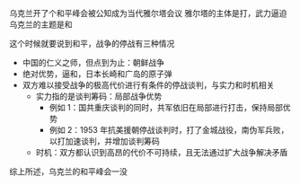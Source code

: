 乌克兰开了个和平峰会被公知成为当代雅尔塔会议
雅尔塔的主体是打，武力逼迫
乌克兰的主题是和

这个时候就要说到和平，战争的停战有三种情况
- 中国的仁义之师，但点到为止：朝鲜战争  
- 绝对优势，逼和，日本长崎和广岛的原子弹
- 双方难以接受战争的极高代价进行有条件的停战谈判，与实力和时机相关
	- 实力指的是谈判筹码：局部战争优势
		- 例如 1：国共重庆谈判的同时，共军依旧在局部进行打击，保持局部优势
		- 例如 2：1953 年抗美援朝停战谈判时，打了金城战役，南伪军兵败，以打加速谈判，并增加谈判筹码
	- 时机：双方都认识到高昂的代价不可持续，且无法通过扩大战争解决矛盾

综上所述，乌克兰的和平峰会一没